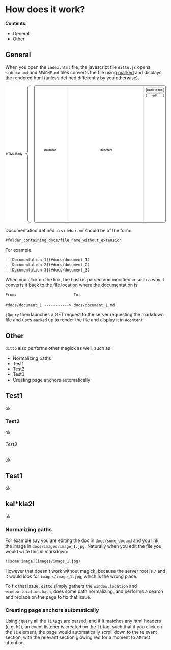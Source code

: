 # How does it work?

**Contents**:

- General
- Other

## General
When you open the `index.html` file, the javascript file `ditto.js` opens
`sidebar.md` and `README.md` files converts the file using
[marked][marked_github] and displays the rendered html (unless defined
differently by you otherwise).

![layout](images/layout.png)

Documentation defined in `sidebar.md` should be of the form:

    #folder_containing_docs/file_name_without_extension


For example:

    - [Documentation 1](#docs/document_1)
    - [Documentation 2](#docs/document_2)
    - [Documentation 3](#docs/document_3)

When you click on the link, the hash is parsed and modified in such a way it
converts it back to the file location where the documentation is:

    From:                         To:

    #docs/document_1 -----------> docs/document_1.md


`jQuery` then launches a GET request to the server requesting the markdown file
and uses `marked` up to render the file and display it in `#content`.


## Other
`ditto` also performs other magick as well, such as :

- Normalizing paths
- Test1
- Test2
- Test3
- Creating page anchors automatically

## Test1
ok

### Test2
ok

###### Test3
ok

## Test1
ok

## kal*kla2l
ok


### Normalizing paths
For example say you are editing the doc in `docs/some_doc.md` and you link the
image in `docs/images/image_1.jpg`. Naturally when you edit the file you would
write this in markdown:

    ![some image](images/image_1.jpg)

However that doesn't work without magick, because the server root is `/` and it would look for
`images/image_1.jpg`, which is the wrong place.

To fix that issue, `ditto` simply gathers the `window.location` and
`window.location.hash`, does some path normalizing, and performs a search and
replace on the page to fix that issue.


### Creating page anchors automatically
Using `jQuery` all the `li` tags are parsed, and if it matches any html headers
(e.g. `h2`), an event listener is created on the `li` tag, such that if you
click on the `li` element, the page would automatically scroll down to the
relevant section, with the relevant section glowing red for a moment to attract
attention.


[marked_github]: https://github.com/chjj/marked
